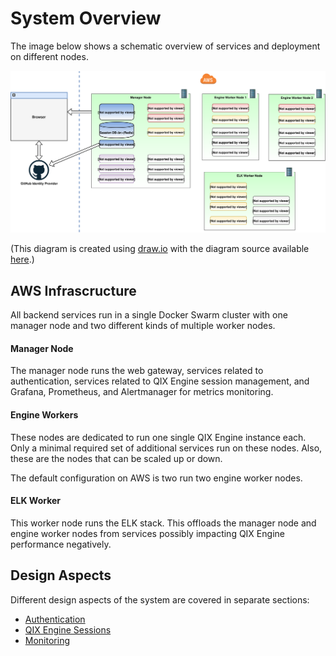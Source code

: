 # System Overview

The image below shows a schematic overview of services and deployment on different nodes.

![Data model](../images/system-overview.svg)

(This diagram is created using [draw.io](https://www.draw.io/) with the diagram source available
[here](../images/system-overview.xml).)

## AWS Infrascructure

All backend services run in a single Docker Swarm cluster with one manager node and two different kinds of multiple
worker nodes.

#### Manager Node

The manager node runs the web gateway, services related to authentication, services related to QIX Engine session management, and Grafana, Prometheus, and Alertmanager for metrics monitoring.

#### Engine Workers

These nodes are dedicated to run one single QIX Engine instance each. Only a minimal required set of additional services
run on these nodes. Also, these are the nodes that can be scaled up or down.

The default configuration on AWS is two run two engine worker nodes.

#### ELK Worker

This worker node runs the ELK stack. This offloads the manager node and engine worker nodes from services possibly
impacting QIX Engine performance negatively.

## Design Aspects

Different design aspects of the system are covered in separate sections:

- [Authentication](./system-design/authentication.md)
- [QIX Engine Sessions](./system-design/qix-engine-sessions.md)
- [Monitoring](./system-design/monitoring.md)
